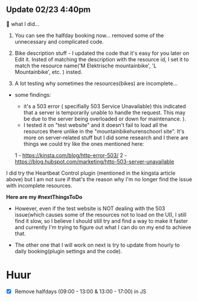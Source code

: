 ## Update 02/23 4:40pm

🤔 what I did...

1. You can see the halfday booking now... removed some of the unnecessary and complicated code.

2. Bike description stuff - I updated the code that it's easy for you later on Edit it. Insted of matching the description with the resource id, I set it to match the resource name('M Elektrische mountainbike', 'L Mountainbike', etc. ) insted.

3. A lot testing why sometimes the resources(bikes) are incomplete...
 - some findings:

     - it's a 503 error ( specifially 503 Service Unavailable)  this indicated that a server is temporarily unable to handle the request. This may be due to the server being overloaded or down for maintenance. ).
     - I tested it on "test website" and it doesn't fail to load all the resources there unlike in the "mountainbikehurenschoorl site". It's more on server-related stuff but I did some research and I there are things we could try  like the ones mentioned here:

	1 - https://kinsta.com/blog/http-error-503/
	2 - https://blog.hubspot.com/marketing/http-503-server-unavailable

I did try the  Heartbeat Control plugin (mentioned in the kingsta article above) but I am not sure if that's the reason why I'm no longer	find the issue with incomplete resources.

**Here are my #nextThingsToDo**

 - However, even if the test website is NOT dealing with the 503 issue(which causes some of the resources not to load on the UI), I still find it slow, so I believe I should still try and find a way to make it faster and currently I'm trying to figure out what I can do on my end to achieve that.

 - The other one that I will work on next is try to update from hourly to daily booking(plugin settings and the code).










# Huur


- [x] Remove halfdays (09:00 - 13:00 & 13:00 - 17:00) in JS




